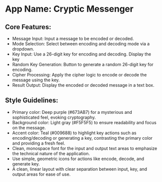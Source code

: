 # **App Name**: Cryptic Messenger

## Core Features:

- Message Input: Input a message to be encoded or decoded.
- Mode Selection: Select between encoding and decoding mode via a dropdown.
- Key Input: Use a 26-digit key for encoding and decoding. Display the key
- Random Key Generation: Button to generate a random 26-digit key for encoding.
- Cipher Processing: Apply the cipher logic to encode or decode the message using the key.
- Result Output: Display the encoded or decoded message in a text box.

## Style Guidelines:

- Primary color: Deep purple (#673AB7) for a mysterious and sophisticated feel, evoking cryptography.
- Background color: Light gray (#F5F5F5) to ensure readability and focus on the message.
- Accent color: Teal (#009688) to highlight key actions such as encoding/decoding or generating a key, contrasting the primary color and providing a fresh feel.
- Clean, monospace font for the input and output text areas to emphasize the technical nature of the application.
- Use simple, geometric icons for actions like encode, decode, and generate key.
- A clean, linear layout with clear separation between input, key, and output areas for ease of use.